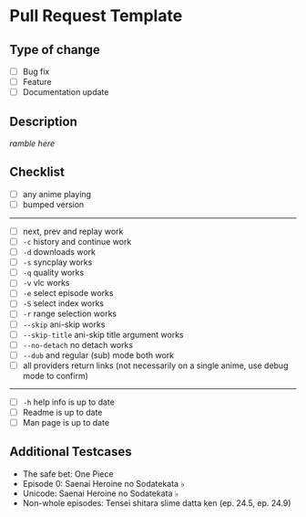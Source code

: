 # Pull Request Template

## Type of change

- [ ] Bug fix
- [ ] Feature
- [ ] Documentation update

## Description

_ramble here_

## Checklist

- [ ] any anime playing
- [ ] bumped version

---

- [ ] next, prev and replay work
- [ ] `-c` history and continue work
- [ ] `-d` downloads work
- [ ] `-s` syncplay works
- [ ] `-q` quality works
- [ ] `-v` vlc works
- [ ] `-e` select episode works
- [ ] `-S` select index works
- [ ] `-r` range selection works
- [ ] `--skip` ani-skip works
- [ ] `--skip-title` ani-skip title argument works
- [ ] `--no-detach` no detach works
- [ ] `--dub` and regular (sub) mode both work
- [ ] all providers return links (not necessarily on a single anime, use debug mode to confirm)

---

- [ ] `-h` help info is up to date
- [ ] Readme is up to date
- [ ] Man page is up to date

## Additional Testcases

- The safe bet: One Piece
- Episode 0: Saenai Heroine no Sodatekata ♭
- Unicode: Saenai Heroine no Sodatekata ♭
- Non-whole episodes: Tensei shitara slime datta ken (ep. 24.5, ep. 24.9)
